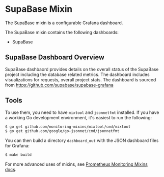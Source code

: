 # SupaBase Mixin

The SupaBase mixin is a configurable Grafana dashboard.

The SupaBase mixin contains the following dashboards:

- SupaBase

## SupaBase Dashboard Overview
SupaBase dashbaord provides details on the overall status of the SupaBase project including the database related metrics. The dashboard includes visualizations for requests, overall project stats. The dashboard is sourced from https://github.com/supabase/supabase-grafana

## Tools
To use them, you need to have `mixtool` and `jsonnetfmt` installed. If you have a working Go development environment, it's easiest to run the following:

```bash
$ go get github.com/monitoring-mixins/mixtool/cmd/mixtool
$ go get github.com/google/go-jsonnet/cmd/jsonnetfmt
```

You can then build a directory `dashboard_out` with the JSON dashboard files for Grafana:

```bash
$ make build
```

For more advanced uses of mixins, see [Prometheus Monitoring Mixins docs](https://github.com/monitoring-mixins/docs).
